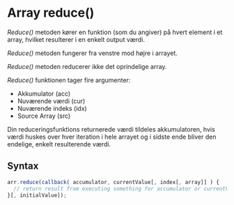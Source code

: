 # Array reduce()

*Reduce()* metoden kører en funktion (som du angiver) på hvert element i et array, hvilket resulterer i en enkelt output værdi.

*Reduce()* metoden fungerer fra venstre mod højre i arrayet.

*Reduce()* metoden reducerer ikke det oprindelige array.

*Reduce()* funktionen tager fire argumenter:

* Akkumulator (acc)
* Nuværende værdi (cur)
* Nuværende indeks (idx)
* Source Array (src)

Din reduceringsfunktions returnerede værdi tildeles akkumulatoren, hvis værdi huskes over hver iteration i hele arrayet og i sidste ende bliver den endelige, enkelt resulterende værdi.

## Syntax 
```js
arr.reduce(callback( accumulator, currentValue[, index[, array]] ) {
  // return result from executing something for accumulator or currentValue
}[, initialValue]);
```
